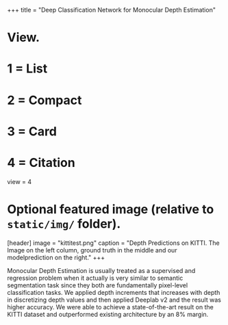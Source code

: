 +++
title = "Deep Classification Network for Monocular Depth Estimation"

# View.
#   1 = List
#   2 = Compact
#   3 = Card
#   4 = Citation
view = 4

# Optional featured image (relative to `static/img/` folder).
[header]
image = "kittitest.png"
caption = "Depth Predictions on KITTI. The Image on the left column, ground truth in the middle and our modelprediction on the right."
+++

Monocular Depth Estimation is usually treated as a supervised and regression problem when it actually is very similar to semantic segmentation task since they both are fundamentally pixel-level classification tasks. We applied depth increments that increases with depth in discretizing depth values and then applied Deeplab v2 and the result was higher accuracy. We were able to achieve a state-of-the-art result on the KITTI dataset and outperformed existing architecture by an 8% margin.